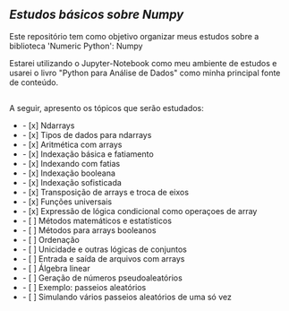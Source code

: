 ## *Estudos básicos sobre Numpy*
<p> Este repositório tem como objetivo organizar meus estudos sobre a biblioteca 'Numeric Python': Numpy </p>
<p> Estarei utilizando o Jupyter-Notebook como meu ambiente de estudos e usarei o livro "Python para Análise de Dados" como minha principal fonte de conteúdo. </p>

##

<p> A seguir, apresento os tópicos que serão estudados: </p>
<ul>
    <li> - [x] Ndarrays </li>
    <li> - [x] Tipos de dados para ndarrays </li>
    <li> - [x] Aritmética com arrays </li>
    <li> - [x] Indexação básica e fatiamento </li>
    <li> - [x] Indexando com fatias </li>
    <li> - [x] Indexação booleana </li>
    <li> - [x] Indexação sofisticada </li>
    <li> - [x] Transposição de arrays e troca de eixos </li>
    <li> - [x] Funções universais </li>
    <li> - [x] Expressão de lógica condicional como operaçoes de array </li>
    <li> - [ ] Métodos matemáticos e estatísticos </li>
    <li> - [ ] Métodos para arrays booleanos </li>
    <li> - [ ] Ordenação </li>
    <li> - [ ] Unicidade e outras lógicas de conjuntos </li>
    <li> - [ ] Entrada e saída de arquivos com arrays </li>
    <li> - [ ] Álgebra linear </li>
    <li> - [ ] Geração de números pseudoaleatórios </li>
    <li> - [ ] Exemplo: passeios aleatórios </li>
    <li> - [ ] Simulando vários passeios aleatórios de uma só vez </li>
</ul>

##

